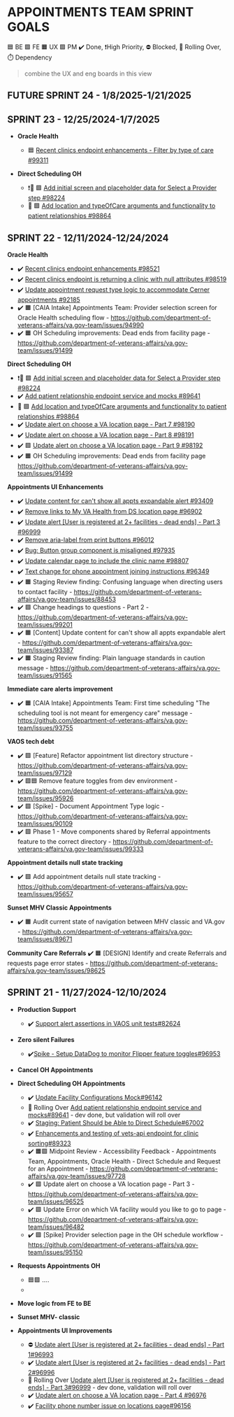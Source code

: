 
# APPOINTMENTS TEAM SPRINT GOALS
🟦 BE 🟩 FE 🟧 UX 🟪 PM   ✔️ Done, ❗High Priority, ⛔ Blocked, 🚧 Rolling Over, ⏱️ Dependency

> combine the UX and eng boards in this view
## FUTURE SPRINT 24 - 1/8/2025-1/21/2025

## SPRINT 23 - 12/25/2024-1/7/2025

<!-- 

All issues in that were closed in this timeframe: 
- UAE Appointments Team: https://github.com/department-of-veterans-affairs/va.gov-team/issues?q=is%3Aissue%20project%3Adepartment-of-veterans-affairs%2F1554%20is%3Aissue%20closed%3A%3E%3D2024-12-25%20closed%3A%3C%3D2025-1-27%20%20
- UAE UX project: https://github.com/department-of-veterans-affairs/va.gov-team/issues?q=is%3Aissue%20project%3Adepartment-of-veterans-affairs%2F1214%20is%3Aissue%20closed%3A%3E%3D2024-12-25%20closed%3A%3C%3D2025-1-27%20

-->
    
- **Oracle Health**
    - 🟦 [Recent clinics endpoint enhancements - Filter by type of care #99311](99311)
 
- **Direct Scheduling OH**
    - ❗🚧 🟩 [Add initial screen and placeholder data for Select a Provider step #98224](98224)
    - 🚧 🟩 [Add location and typeOfCare arguments and functionality to patient relationships #98864](98864)

## SPRINT 22 - 12/11/2024-12/24/2024 

<!-- 

All issues that were closed in this timeframe:
- UAE Appointments Team project: https://github.com/department-of-veterans-affairs/va.gov-team/issues?q=is%3Aissue%20project%3Adepartment-of-veterans-affairs%2F1554%20is%3Aissue%20closed%3A%3E%3D2024-12-11%20closed%3A%3C%3D2024-12-24%20
- UAE UX project: https://github.com/department-of-veterans-affairs/va.gov-team/issues?q=is%3Aissue%20project%3Adepartment-of-veterans-affairs%2F1214%20is%3Aissue%20closed%3A%3E%3D2024-12-11%20closed%3A%3C%3D2024-12-24

-->

**Oracle Health**
- ✔️ [Recent clinics endpoint enhancements #98521](98521)
- ✔️ [Recent clinics endpoint is returning a clinic with null attributes #98519](98519)
- ✔️ [Update appointment request type logic to accommodate Cerner appointments #92185](92185)
- ✔️ 🟧 [CAIA Intake] Appointments Team: Provider selection screen for Oracle Health scheduling flow - https://github.com/department-of-veterans-affairs/va.gov-team/issues/94990
- ✔️ 🟧 OH Scheduling improvements: Dead ends from facility page - https://github.com/department-of-veterans-affairs/va.gov-team/issues/91499

**Direct Scheduling OH**
- ❗🚧 🟩 [Add initial screen and placeholder data for Select a Provider step #98224](98224)
- ✔️ [Add patient relationship endpoint service and mocks #89641](89641)
- 🚧 🟩 [Add location and typeOfCare arguments and functionality to patient relationships #98864](98864)
- ✔️ [Update alert on choose a VA location page - Part 7 #98190](98190)
- ✔️ [Update alert on choose a VA location page - Part 8 #98191](98191)
- ✔️ 🟩 [Update alert on choose a VA location page - Part 9 #98192](98192)
- ✔️ 🟧 OH Scheduling improvements: Dead ends from facility page https://github.com/department-of-veterans-affairs/va.gov-team/issues/91499

**Appointments UI Enhancements**
- ✔️ [Update content for can't show all appts expandable alert #93409](93409)
- ✔️ [Remove links to My VA Health from DS location page #96902](96902)
- ✔️ [Update alert [User is registered at 2+ facilities - dead ends] - Part 3 #96999](96999)
- ✔️ [Remove aria-label from print buttons #96012](96012)
- ✔️ [Bug: Button group component is misaligned #97935](97935)
- ✔️ [Update calendar page to include the clinic name #98807](98807)
- ✔️ [Text change for phone appointment joining instructions #96349](96349)
- ✔️ 🟧 Staging Review finding: Confusing language when directing users to contact facility - https://github.com/department-of-veterans-affairs/va.gov-team/issues/88453
- ✔️ 🟩 Change headings to questions - Part 2 - https://github.com/department-of-veterans-affairs/va.gov-team/issues/99201
- ✔️ 🟧 [Content] Update content for can't show all appts expandable alert - https://github.com/department-of-veterans-affairs/va.gov-team/issues/93387
- ✔️ 🟧 Staging Review finding: Plain language standards in caution message - https://github.com/department-of-veterans-affairs/va.gov-team/issues/91565
 
**Immediate care alerts improvement**
- ✔️ 🟧 [CAIA Intake] Appointments Team: First time scheduling "The scheduling tool is not meant for emergency care" message - https://github.com/department-of-veterans-affairs/va.gov-team/issues/93755

**VAOS tech debt**
- ✔️ 🟩 [Feature] Refactor appointment list directory structure - https://github.com/department-of-veterans-affairs/va.gov-team/issues/97129
- ✔️ 🟩🟦 Remove feature toggles from dev environment - https://github.com/department-of-veterans-affairs/va.gov-team/issues/95926
- ✔️ 🟩 [Spike] - Document Appointment Type logic - https://github.com/department-of-veterans-affairs/va.gov-team/issues/90109
- ✔️ 🟩 Phase 1 - Move components shared by Referral appointments feature to the correct directory - https://github.com/department-of-veterans-affairs/va.gov-team/issues/99333

**Appointment details null state tracking**
- ✔️ 🟩 Add appointment details null state tracking - https://github.com/department-of-veterans-affairs/va.gov-team/issues/95657
  
**Sunset MHV Classic Appointments**
- ✔️ 🟧 Audit current state of navigation between MHV classic and VA.gov - https://github.com/department-of-veterans-affairs/va.gov-team/issues/89671

**Community Care Referrals**
✔️ 🟧 [DESIGN] Identify and create Referrals and requests page error states - https://github.com/department-of-veterans-affairs/va.gov-team/issues/98625

## SPRINT 21 - 11/27/2024-12/10/2024
- **Production Support**
    - ✔️ [Support alert assertions in VAOS unit tests#82624](https://app.zenhub.com/workspaces/appointments-team-603fdef281af6500110a1691/issues/gh/department-of-veterans-affairs/va.gov-team/82624)
 
- **Zero silent Failures**
    - ✔️[Spike - Setup DataDog to monitor Flipper feature toggles#96953](https://app.zenhub.com/workspaces/appointments-team-603fdef281af6500110a1691/issues/gh/department-of-veterans-affairs/va.gov-team/96953)
 
- **Cancel OH Appointments**

- **Direct Scheduling OH Appointments**
    - ✔️ [Update Facility Configurations Mock#96142](https://app.zenhub.com/workspaces/appointments-team-603fdef281af6500110a1691/issues/gh/department-of-veterans-affairs/va.gov-team/96142)
    - 🚧 Rolling Over  [Add patient relationship endpoint service and mocks#89641](https://app.zenhub.com/workspaces/appointments-team-603fdef281af6500110a1691/issues/gh/department-of-veterans-affairs/va.gov-team/89641) - dev done, but validation will roll over
    - ✔️ [Staging: Patient Should be Able to Direct Schedule#67002](https://app.zenhub.com/workspaces/appointments-team-603fdef281af6500110a1691/issues/gh/department-of-veterans-affairs/va.gov-team/67002)
    - ✔️ [Enhancements and testing of vets-api endpoint for clinic sorting#89323](https://app.zenhub.com/workspaces/appointments-team-603fdef281af6500110a1691/issues/gh/department-of-veterans-affairs/va.gov-team/89323)
    - ✔️ 🟧🟪 Midpoint Review - Accessibility Feedback - Appointments Team, Appointments, Oracle Health - Direct Schedule and Request for an Appointment - https://github.com/department-of-veterans-affairs/va.gov-team/issues/97728
    - ✔️ 🟩 Update alert on choose a VA location page - Part 3 - https://github.com/department-of-veterans-affairs/va.gov-team/issues/96525
    - ✔️ 🟩 Update Error on which VA facility would you like to go to page - https://github.com/department-of-veterans-affairs/va.gov-team/issues/96482
    - ✔️ 🟩 [Spike] Provider selection page in the OH schedule workflow - https://github.com/department-of-veterans-affairs/va.gov-team/issues/95150
- **Requests Appointments OH**
    -  🟦🟩 ....
    - 
- **Move logic from FE to BE**
- **Sunset MHV- classic**
- **Appointments UI Improvements**
    - ⛔ [Update alert [User is registered at 2+ facilities - dead ends] - Part 1#96993](https://app.zenhub.com/workspaces/appointments-team-603fdef281af6500110a1691/issues/gh/department-of-veterans-affairs/va.gov-team/96993)
    - ✔️ [Update alert [User is registered at 2+ facilities - dead ends] - Part 2#96996](https://app.zenhub.com/workspaces/appointments-team-603fdef281af6500110a1691/issues/gh/department-of-veterans-affairs/va.gov-team/96996)
    - 🚧 Rolling Over [Update alert [User is registered at 2+ facilities - dead ends] - Part 3#96999](https://app.zenhub.com/workspaces/appointments-team-603fdef281af6500110a1691/issues/gh/department-of-veterans-affairs/va.gov-team/96999) - dev done, validation will roll over
    - ✔️ [Update alert on choose a VA location page - Part 4 #96976](https://github.com/department-of-veterans-affairs/va.gov-team/issues/96976)
    - ✔️ [Facility phone number issue on locations page#96156](https://app.zenhub.com/workspaces/appointments-team-603fdef281af6500110a1691/issues/gh/department-of-veterans-affairs/va.gov-team/96156)
